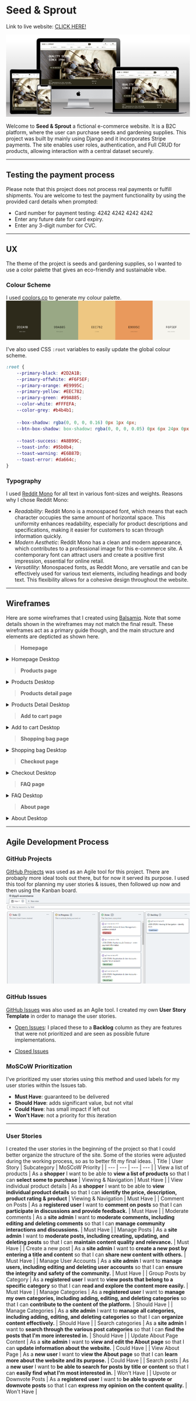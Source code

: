 # Seed & Sprout

Link to live website: [CLICK HERE!](https://seedandsprout-ab1eae7ba537.herokuapp.com/)

![Am I Responsive Image](documentation/sesp-mockup.png)

Welcome to **Seed & Sprout** a fictional e-commerce website. It is a B2C platform, where the user can purchase seeds and gardening supplies.
This project was built by mainly using Django and it incorporates Stripe payments. The site enables user roles, authentication, and Full CRUD for products, allowing interaction with a central dataset securely.

- - -
## Testing the payment process
Please note that this project does not process real payments or fulfill shipments. You are welcome to test the payment functionality by using the provided card details when prompted:
- Card number for payment testing: 4242 4242 4242 4242
- Enter any future date for card expiry.
- Enter any 3-digit number for CVC.
- - -
## UX
The theme of the project is seeds and gardening supplies, so I wanted to use a color palette that gives an eco-friendly and sustainable vibe.

### Colour Scheme
I used [coolors.co](https://coolors.co/2d2a1b-99a885-eec782-e9995c-f6f5ef) to generate my colour palette.
![screenshot](documentation/readme/sesp-colorpalette.png)

I've also used CSS `:root` variables to easily update the global colour scheme.

```css
:root {
    --primary-black: #2D2A1B;
    --primary-offwhite: #F6F5EF;
    --primary-orange: #E9995C;
    --primary-yellow: #EEC782;
    --primary-green: #99A885;
    --color-white: #FFFEFA;
    --color-grey: #b4b4b1;
    
    --box-shadow: rgba(0, 0, 0, 0.16) 0px 1px 4px;
    --btn-box-shadow: box-shadow: rgba(0, 0, 0, 0.05) 0px 6px 24px 0px, rgba(0, 0, 0, 0.08) 0px 0px 0px 1px;

    --toast-success: #A8B99C;
    --toast-info: #95b0b4;
    --toast-warning: #E6B87D;
    --toast-error: #da664c;
}
```
### Typography
I used [Reddit Mono](https://fonts.google.com/specimen/Reddit+Mono) for all text in various font-sizes and weights. 
Reasons why I chose Reddit Mono:
- *Readability*: 
Reddit Mono is a monospaced font, which means that each character occupies the same amount of horizontal space. This uniformity enhances readability, especially for product descriptions and specifications, making it easier for customers to scan through information quickly.
- *Modern Aesthetic*:
Reddit Mono has a clean and modern appearance, which contributes to a professional image for this e-commerce site. A contemporary font can attract users and create a positive first impression, essential for online retail.
- *Versatility*:
Monospaced fonts, as Reddit Mono, are versatile and can be effectively used for various text elements, including headings and body text. This flexibility allows for a cohesive design throughout the website.

- - -
## Wireframes
Here are some wireframes that I created using [Balsamiq](https://balsamiq.com/). Note that some details shown in the wireframes may not match the final result. These wireframes act as a primary guide though, and the main structure and elements are depticted as shown here.

> **Homepage**
<details>
<summary>Homepage Desktop</summary>
    
![post detail page](documentation/readme/wireframes/sesp_wf_homepage_desktop.png)
</details>

> **Products page**
<details>
<summary>Products Desktop</summary>
    
![post detail page](documentation/readme/wireframes/sesp_wf_products_desktop.png)
</details>

> **Products detail page**
<details>
<summary>Products Detail Desktop</summary>
    
![post detail page](documentation/readme/wireframes/sesp_wf_products_detail_desktop.png)
</details>

> **Add to cart page**
<details>
<summary>Add to cart Desktop</summary>
    
![post detail page](documentation/readme/wireframes/sesp_wf_add_to_cart_desktop.png)
</details>

> **Shopping bag page**
<details>
<summary>Shopping bag Desktop</summary>
    
![post detail page](documentation/readme/wireframes/sesp_wf_shopping_bag_desktop.png)
</details>

> **Checkout page**
<details>
<summary>Checkout Desktop</summary>
    
![post detail page](documentation/readme/wireframes/sesp_wf_checkout_desktop.png)
</details>

> **FAQ page**
<details>
<summary>FAQ Desktop</summary>
    
![post detail page](documentation/readme/wireframes/sesp_wf_faq_desktop.png)
</details>

> **About page**
<details>
<summary>About Desktop</summary>
    
![post detail page](documentation/readme/wireframes/sesp_wf_about_desktop.png)
</details>

- - -

## Agile Development Process

### GitHub Projects
[GitHub Projects](https://github.com/users/KikiBerg/projects/8) was used as an Agile tool for this project.
There are probaply more ideal tools out there, but for now it served its purpose.
I used this tool for planning my user stories & issues, then followed up now and then using the Kanban board. 
![screenshot](documentation/readme/sesp-userstories-project.png)

### GitHub Issues
[GitHub Issues](https://github.com/KikiBerg/pp5-ecommerce/issues/) was also used as an Agile tool.
I created my own **User Story Template** in order to manage the user stories.

- [Open Issues](https://github.com/KikiBerg/pp5-ecommerce/issues?q=is%3Aopen):
I placed these to a **Backlog** column as they are features that were not prioritized and are seen as possible future implementations.

- [Closed Issues](https://github.com/KikiBerg/pp5-ecommerce/issues?q=is%3Aissue+is%3Aclosed) 

### MoSCoW Prioritization

I've prioritized my user stories using this method and used labels for my user stories within the Issues tab.

- **Must Have**: guaranteed to be delivered 
- **Should Have**: adds significant value, but not vital 
- **Could Have**: has small impact if left out 
- **Won't Have**: not a priority for this iteration

- - -

### User Stories

I created the user stories in the beginning of the project so that I could better organize the structure of the site. 
Some of the stories were adjusted during the working process, so as to better fit my final ideas.
| Title | User Story | Subcategory | MoSCoW Priority | 
| --- | --- | --- | --- |
| View a list of products | As a **shopper**  I want to be able to **view a list of products** so that I can **select some to purchase** | Viewing & Navigation | Must Have |
| View individual product details | As a **shopper**  I want to be able to **view individual product details** so that I can **identify the price, description, product rating & product** | Viewing & Navigation | Must Have |
| Comment on Posts | As a **registered user** I want to **comment on posts** so that I can **participate in discussions and provide feedback.** | Must Have |
| Moderate comments | As a **site admin** I want to **moderate comments, including editing and deleting comments** so that I can **manage community interactions and discussions.** | Must Have |
| Manage Posts | As a **site admin** I want to **moderate posts, including creating, updating, and deleting posts** so that I can **maintain content quality and relevance.** | Must Have |
| Create a new post | As a **site admin** I want to **create a new post by entering a title and content** so that I can **share new content with others.** | Must Have |
| Manage User Accounts | As a **site admin** I want to **manage users, including editing and deleting user accounts** so that I can **ensure the integrity and safety of the community.** | Must Have |
| Group Posts by Category | As a **registered user** I want to **view posts that belong to a specific category** so that I can **read and explore the content more easily.** | Must Have |
| Manage Categories | As a **registered user** I want to **manage my own categories, including adding, editing, and deleting categories** so that I can **contribute to the content of the platform.** | Should Have |
| Manage Categories | As a **site admin** I want to **manage all categories, including adding, editing, and deleting categories** so that I can **organize content effectively.** | Should Have |
| Search categories | As a **site admin** I want to **search through the various post categories** so that I can **find the posts that I'm more interested in.** | Should Have |
| Update About Page Content | As a **site admin** I want to **view and edit the About page** so that I can **update information about the website.** | Could Have |
| View About Page | As a **new user** I want to **view the About page** so that I can **learn more about the website and its purpose.** | Could Have |
| Search posts | As a **new user** I want to **be able to search for posts by title or content** so that I can **easily find what I'm most interested in.** | Won't Have |
| Upvote or Downvote Posts | As a **registered user** I want to **be able to upvote or downvote posts** so that I can **express my opinion on the content quality.** | Won't Have |
